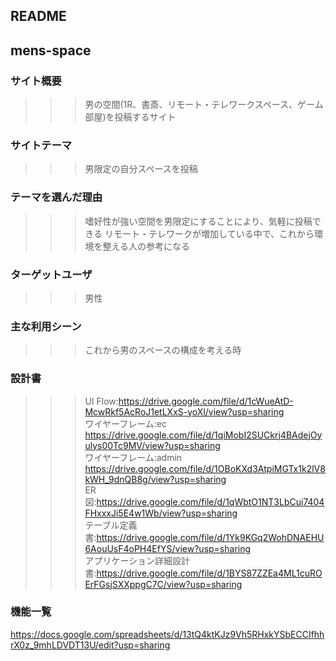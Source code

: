 ## README

## mens-space

### サイト概要
>>>男の空間(1R、書斎、リモート・テレワークスペース、ゲーム部屋)を投稿するサイト

### サイトテーマ
>>>男限定の自分スペースを投稿

### テーマを選んだ理由
>>>嗜好性が強い空間を男限定にすることにより、気軽に投稿できる
>>>リモート・テレワークが増加している中で、これから環境を整える人の参考になる

### ターゲットユーザ
>>>男性

### 主な利用シーン
>>>これから男のスペースの構成を考える時

### 設計書
>>>UI Flow:https://drive.google.com/file/d/1cWueAtD-McwRkf5AcRoJ1etLXxS-yoXl/view?usp=sharing  
>>>ワイヤーフレーム:ec https://drive.google.com/file/d/1qiMobI2SUCkrj4BAdejOyulys00Tc9MV/view?usp=sharing  
>>>ワイヤーフレーム:admin https://drive.google.com/file/d/1OBoKXd3AtpiMGTx1k2lV8kWH_9dnQB8g/view?usp=sharing  
>>>ER図:https://drive.google.com/file/d/1qWbtO1NT3LbCui7404FHxxxJi5E4w1Wb/view?usp=sharing  
>>>テーブル定義書:https://drive.google.com/file/d/1Yk9KGq2WohDNAEHU6AouUsF4oPH4EfYS/view?usp=sharing  
>>>アプリケーション詳細設計書:https://drive.google.com/file/d/1BYS87ZZEa4ML1cuROErFGsjSXXppgC7C/view?usp=sharing  
### 機能一覧
https://docs.google.com/spreadsheets/d/13tQ4ktKJz9Vh5RHxkYSbECCIfhhrX0z_9mhLDVDT13U/edit?usp=sharing


